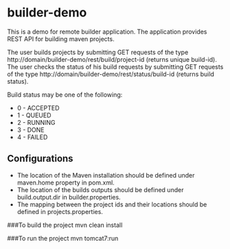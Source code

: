 # builder-demo
This is a demo for remote builder application. The application provides REST API for building maven projects. 

The user builds projects by submitting GET requests of the type http://domain/builder-demo/rest/build/project-id (returns unique build-id). 
The user checks the status of his build requests by submitting GET requests of the type http://domain/builder-demo/rest/status/build-id (returns build status). 

Build status may be one of the following:
 *   0 - ACCEPTED
 *   1 - QUEUED
 *   2 - RUNNING
 *   3 - DONE
 *   4 - FAILED
    
## Configurations
- The location of the Maven installation should be defined under maven.home property in pom.xml.
- The location of the builds outputs should be defined under build.output.dir in builder.properties.
- The mapping between the project ids and their locations should be defined in projects.properties.

###To build the project
mvn clean install

###To run the project
mvn tomcat7:run



